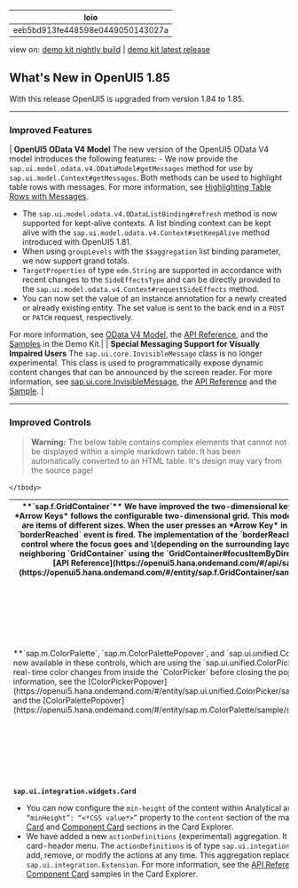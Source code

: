 <!-- loioeeb5bd913fe448598e0449050143027a -->

| loio |
| -----|
| eeb5bd913fe448598e0449050143027a |

<div id="loio">

view on: [demo kit nightly build](https://openui5nightly.hana.ondemand.com/#/topic/eeb5bd913fe448598e0449050143027a) | [demo kit latest release](https://openui5.hana.ondemand.com/#/topic/eeb5bd913fe448598e0449050143027a)</div>

## What's New in OpenUI5 1.85

With this release OpenUI5 is upgraded from version 1.84 to 1.85.

***

<a name="loioeeb5bd913fe448598e0449050143027a__section_qwl_pb5_zcb"/>

### Improved Features

| **OpenUI5 OData V4 Model** The new version of the OpenUI5 OData V4 model introduces the following features: -   We now provide the `sap.ui.model.odata.v4.ODataModel#getMessages` method for use by `sap.ui.model.Context#getMessages`. Both methods can be used to highlight table rows with messages. For more information, see [Highlighting Table Rows with Messages](Server_Messages_in_OData_V4_Model_fbe1cb5.md#loiofbe1cb5613cf4a40a841750bf813238e__section_highlighting_table_rows).

-   The `sap.ui.model.odata.v4.ODataListBinding#refresh` method is now supported for kept-alive contexts. A list binding context can be kept alive with the `sap.ui.model.odata.v4.Context#setKeepAlive` method introduced with OpenUI5 1.81.
-   When using `groupLevels` with the `$$aggregation` list binding parameter, we now support grand totals.
-   `TargetProperties` of type `edm.String` are supported in accordance with recent changes to the `SideEffectsType` and can be directly provided to the `sap.ui.model.odata.v4.Context#requestSideEffects` method.
-   You can now set the value of an instance annotation for a newly created or already existing entity. The set value is sent to the back end in a `POST` or `PATCH` request, respectively.

 For more information, see [OData V4 Model](OData_V4_Model_5de13cf.md), the [API Reference](https://openui5.hana.ondemand.com/#/api/sap.ui.model.odata.v4), and the [Samples](https://openui5.hana.ondemand.com/#/entity/sap.ui.model.odata.v4.ODataModel) in the Demo Kit.|
| **Special Messaging Support for Visually Impaired Users** The `sap.ui.core.InvisibleMessage` class is no longer experimental. This class is used to programmatically expose dynamic content changes that can be announced by the screen reader. For more information, see [sap.ui.core.InvisibleMessage](sap.ui.core.InvisibleMessage_b9a7d6f.md), the [API Reference](https://openui5.hana.ondemand.com/#/api/sap.ui.core.InvisibleMessage) and the [Sample](https://openui5.hana.ondemand.com/#/entity/sap.ui.core.InvisibleMessage). |

***

<a name="loioeeb5bd913fe448598e0449050143027a__section_rqn_wd5_zcb"/>

### Improved Controls

 > **Warning:** The below table contains complex elements that cannot not be displayed within a simple markdown table. It has been automatically converted to an HTML table. It's design may vary from the source page!

<table>
	<thead>
		<tr>
			<th> **`sap.f.GridContainer`** We have improved the two-dimensional keyboard navigation. Now navigation using the *Arrow Keys* follows the configurable two-dimensional grid. This model provides stable navigation paths when there are items of different sizes. When the user presses an *Arrow Key* in a direction outward of the `GridContainer`, a `borderReached` event is fired. The implementation of the `borderReached` event allows the application developer to control where the focus goes and \(depending on the surrounding layout\) to pass the focus to a specific place in a neighboring `GridContainer` using the `GridContainer#focusItemByDirection` method. For more information, see the [API Reference](https://openui5.hana.ondemand.com/#/api/sap.f.GridContainer) and the [Sample](https://openui5.hana.ondemand.com/#/entity/sap.f.GridContainer/sample/sap.f.sample.GridContainersNavigation). </th>
		<tr>
			<td> **`sap.m.ColorPalette`, `sap.m.ColorPalettePopover`, and `sap.ui.unified.ColorPickerPopover`** A `liveChange` event is now available in these controls, which are using the `sap.ui.unified.ColorPicker` internally. This event is used to propagate real-time color changes from inside the `ColorPicker` before closing the popover that contains this `ColorPicker`. For more information, see the [ColorPickerPopover](https://openui5.hana.ondemand.com/#/entity/sap.ui.unified.ColorPicker/sample/sap.ui.unified.sample.ColorPickerPopover) and the [ColorPalettePopover](https://openui5.hana.ondemand.com/#/entity/sap.m.ColorPalette/sample/sap.m.sample.ColorPalettePopover) samples. </td>
			<td> **`sap.m.SinglePlanningCalendar`** The `specialDates` aggregation, which allows you to define special dates for the control, is now visible in the Month view for all supported SAP themes. For more information, see the [API Reference](https://openui5.hana.ondemand.com/#/api/sap.m.SinglePlanningCalendar). </td>
			<td>**`sap.m.Table`**> Note: > This feature is no longer in place as of 1.85.1. as the default behavior . For more information , see the What’s New in 1.86 and the [API Reference](https://openui5.hana.ondemand.com/#/api/sap.m.Table) for `fixedLayout`. 

If the sum of the width of all columns in a table is less than the available space for the whole table, we now render a placeholder column to occupy the remaining unused space.This feature is enabled by default. ![](loio1da07e72426044b6a23a58549b95e2b5_Source1.png) 

For more information, see the [API Reference](https://openui5.hana.ondemand.com/#/api/sap.m.Table).</td>
		</tr>
		<tr>
			<td> **`sap.ui.integration.widgets.Card`**

 -   You can now configure the `min-height` of the content within Analytical and Component cards. To achieve this, add the `“minHeight”: “<*CSS value*>”` property to the `content` section of the manifest. For more information, see the [Analytical Card](https://openui5.hana.ondemand.com/test-resources/sap/ui/integration/demokit/cardExplorer/webapp/index.html#/learn/types/analytical) and [Component Card](https://openui5.hana.ondemand.com/test-resources/sap/ui/integration/demokit/cardExplorer/webapp/index.html#/learn/types/component) sections in the Card Explorer.
 -   We have added a new `actionDefinitions` \(experimental\) aggregation. It defines the action buttons that appear in the card-header menu. The `actionDefinitions` is of type `sap.ui.integation.ActionDefinition`, which allows developers to add, remove, or modify the actions at any time. This aggregation replaces the \(deprecated\) `actions` property of `sap.ui.integration.Extension`. For more information, see the [API Reference](https://openui5.hana.ondemand.com/#/api/sap.ui.integration.widgets.Card/Aggregations) in the Demo Kit and the [Extension](https://openui5.hana.ondemand.com/test-resources/sap/ui/integration/demokit/cardExplorer/webapp/index.html#/explore/extension/customActions) and [Component Card](https://openui5.hana.ondemand.com/test-resources/sap/ui/integration/demokit/cardExplorer/webapp/index.html#/explore/component/customActions) samples in the Card Explorer.
			</td>
		</tr>
	</tbody>
</table>

